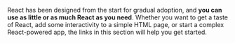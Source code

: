 React has been designed from the start for gradual adoption, and **you can use as little or as much React as you need**. Whether you want to get a taste of React, add some interactivity to a simple HTML page, or start a complex React-powered app, the links in this section will help you get started.

